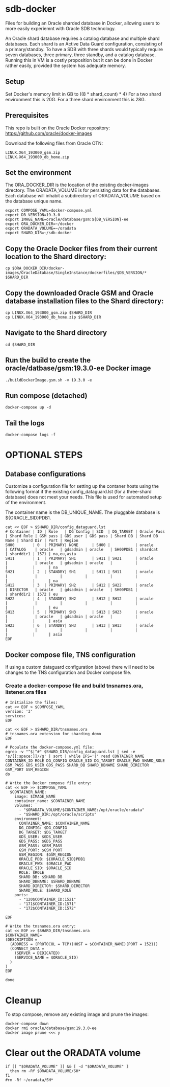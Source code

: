 # sdb-docker

Files for building an Oracle sharded database in Docker, allowing users to more easily experiemnt with Oracle SDB technology.

An Oracle shard database requires a catalog database and multiple shard databases. Each shard is an Active Data Guard configuration, consisting of a primary/standby. To have a SDB with three shards would typically require seven databases, three primary, three standby, and a catalog database. Running this in VM is a costly proposition but it can be done in Docker rather easily, provided the system has adequate memory.

## Setup

Set Docker's memory limit in GB to ((8 * shard_count) * 4)
For a two shard environment this is 20G.
For a three shard environment this is 28G.

## Prerequisites
This repo is built on the Oracle Docker repository: https://github.com/oracle/docker-images

Download the following files from Oracle OTN:
```
LINUX.X64_193000_gsm.zip
LINUX.X64_193000_db_home.zip
```

## Set the environment
The ORA_DOCKER_DIR is the location of the existing docker-images directory. The ORADATA_VOLUME is for persisting data for the databases. Each database will inhabit a subdirectory of ORADATA_VOLUME based on the database unique name.
```
export COMPOSE_YAML=docker-compose.yml
export DB_VERSION=19.3.0
export IMAGE_NAME=oracle/database/gsm:${DB_VERSION}-ee
export ORA_DOCKER_DIR=~/docker
export ORADATA_VOLUME=~/oradata
export SHARD_DIR=~/sdb-docker
```

## Copy the Oracle Docker files from their current location to the Shard directory:
`cp $ORA_DOCKER_DIR/docker-images/OracleDatabase/SingleInstance/dockerfiles/$DB_VERSION/* $SHARD_DIR`

## Copy the downloaded Oracle GSM and Oracle database installation files to the Shard directory:
```
cp LINUX.X64_193000_gsm.zip $SHARD_DIR
cp LINUX.X64_193000_db_home.zip $SHARD_DIR
```

## Navigate to the Shard directory
`cd $SHARD_DIR`

## Run the build to create the oracle/datbase/gsm:19.3.0-ee Docker image
`./buildDockerImage.gsm.sh -v 19.3.0 -e`

## Run compose (detached)
`docker-compose up -d`

## Tail the logs
`docker-compose logs -f`



# OPTIONAL STEPS
## Database configurations
Customize a configuration file for setting up the contaner hosts using the following format if the existing config_dataguard.lst (for a three-shard database) does not meet your needs. This file is used for automated setup of the environment.

The container name is the DB_UNIQUE_NAME.
The pluggable database is ${ORACLE_SID}PDB1.

```
cat << EOF > $SHARD_DIR/config_dataguard.lst
# Container | ID | Role   | DG Config | SID  | DG_TARGET | Oracle Pass | Shard Role | GSM pass | GDS user | GDS pass | Shard DB | Shard DB Name | Shard Dir | Port | Region
SH00        | 0  | PRIMARY| NONE      | SH00 |           | oracle      | CATALOG    | oracle   | gdsadmin | oracle   | SH00PDB1 | shardcat      | sharddir1 | 1571 | na,eu,asia
SH11        | 1  | PRIMARY| SH1       | SH11 | SH21      | oracle      |            | oracle   | gdsadmin | oracle   |          |               |           |      | na
SH21        | 2  | STANDBY| SH1       | SH11 | SH11      | oracle      |            |          |          |          |          |               |           |      | na
SH12        | 3  | PRIMARY| SH2       | SH12 | SH22      | oracle      | DIRECTOR   | oracle   | gdsadmin | oracle   | SH00PDB1 |               | sharddir2 | 1572 | eu
SH22        | 4  | STANDBY| SH2       | SH12 | SH12      | oracle      |            |          |          |          |          |               |           |      | eu
SH13        | 5  | PRIMARY| SH3       | SH13 | SH23      | oracle      |            | oracle   | gdsadmin | oracle   |          |               |           |      | asia
SH23        | 6  | STANDBY| SH3       | SH13 | SH13      | oracle      |            |          |          |          |          |               |           |      | asia
EOF
```

## Docker compose file, TNS configuration
If using a custom dataguard configuration (above) there will need to be changes to the TNS configuration and Docker compose file.

### Create a docker-compose file and build tnsnames.ora, listener.ora files
```
# Initialize the files:
cat << EOF > $COMPOSE_YAML
version: '3'
services: 
EOF

cat << EOF > $SHARD_DIR/tnsnames.ora
# tnsnames.ora extension for sharding demo
EOF

# Populate the docker-compose.yml file:
egrep -v "^$|^#" $SHARD_DIR/config_dataguard.lst | sed -e 's/[[:space:]]//g' | sort | while IFS='|' read CONTAINER_NAME CONTAINER_ID ROLE DG_CONFIG ORACLE_SID DG_TARGET ORACLE_PWD SHARD_ROLE GSM_PASS GDS_USER GDS_PASS SHARD_DB SHARD_DBNAME SHARD_DIRECTOR GSM_PORT GSM_REGION
do

# Write the Docker compose file entry:
cat << EOF >> $COMPOSE_YAML
  $CONTAINER_NAME:
    image: $IMAGE_NAME
    container_name: $CONTAINER_NAME
    volumes:
      - "$ORADATA_VOLUME/$CONTAINER_NAME:/opt/oracle/oradata"
      - "$SHARD_DIR:/opt/oracle/scripts"
    environment:
      CONTAINER_NAME: $CONTAINER_NAME
      DG_CONFIG: $DG_CONFIG
      DG_TARGET: $DG_TARGET
      GDS_USER: $GDS_USER
      GDS_PASS: $GDS_PASS
      GSM_PASS: $GSM_PASS
      GSM_PORT: $GSM_PORT
      GSM_REGION: $GSM_REGION
      ORACLE_PDB: ${ORACLE_SID}PDB1
      ORACLE_PWD: $ORACLE_PWD
      ORACLE_SID: $ORACLE_SID
      ROLE: $ROLE
      SHARD_DB: $SHARD_DB
      SHARD_DBNAME: $SHARD_DBNAME
      SHARD_DIRECTOR: $SHARD_DIRECTOR
      SHARD_ROLE: $SHARD_ROLE
    ports:
      - "120$CONTAINER_ID:1521"
      - "171$CONTAINER_ID:1571"
      - "172$CONTAINER_ID:1572"

EOF

# Write the tnsnames.ora entry:
cat << EOF >> $SHARD_DIR/tnsnames.ora
$CONTAINER_NAME=
(DESCRIPTION =
  (ADDRESS = (PROTOCOL = TCP)(HOST = $CONTAINER_NAME)(PORT = 1521))
  (CONNECT_DATA =
    (SERVER = DEDICATED)
    (SERVICE_NAME = $ORACLE_SID)
  )
)
EOF

done
```
# Cleanup
To stop compose, remove any existing image and prune the images:
```
docker-compose down
docker rmi oracle/database/gsm:19.3.0-ee
docker image prune <<< y
```

# Clear out the ORADATA volume
```
if [[ "$ORADATA_VOLUME" ]] && [ -d "$ORADATA_VOLUME" ]
  then rm -Rf $ORADATA_VOLUME/SH*
fi
#rm -Rf ~/oradata/SH*
```
